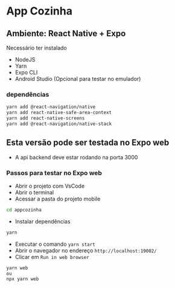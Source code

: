 # App Cozinha

## Ambiente: React Native + Expo
Necessário ter instalado
- NodeJS
- Yarn
- Expo CLI
- Android Studio (Opcional para testar no emulador)

### dependências
```bash
yarn add @react-navigation/native
yarn add react-native-safe-area-context
yarn add react-native-screens
yarn add @react-navigation/native-stack
```

## Esta versão pode ser testada no Expo web
- A api backend deve estar rodando na porta 3000
### Passos para testar no Expo web
- Abrir o projeto com VsCode
- Abrir o terminal
- Acessar a pasta do projeto mobile
```bash
cd appcozinha
```
- Instalar dependências
```bash
yarn
```
- Executar o comando `yarn start`
- Abrir o navegador no endereço `http://localhost:19002/`
- Clicar em `Run in web browser`
```bash
yarn web
ou
npx yarn web
```